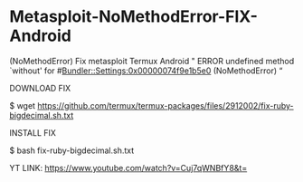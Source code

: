 # Metasploit-NoMethodError-FIX-Android
(NoMethodError) Fix metasploit Termux Android
"
ERROR
undefined method `without' for #<Bundler::Settings:0x00000074f9e1b5e0> (NoMethodError)
“

DOWNLOAD FIX

$ wget https://github.com/termux/termux-packages/files/2912002/fix-ruby-bigdecimal.sh.txt

INSTALL FIX

$  bash fix-ruby-bigdecimal.sh.txt

YT LINK: https://www.youtube.com/watch?v=Cuj7qWNBfY8&t=
